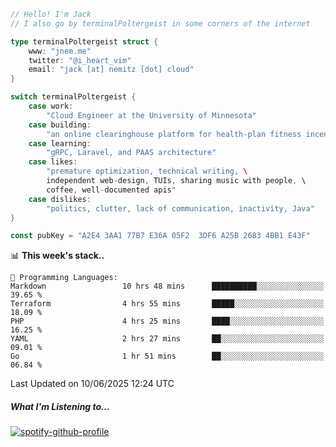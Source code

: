 ```go
// Hello! I'm Jack
// I also go by terminalPoltergeist in some corners of the internet

type terminalPoltergeist struct {
    www: "jnem.me"
    twitter: "@i_heart_vim"
    email: "jack [at] nemitz [dot] cloud"
}

switch terminalPoltergeist {
    case work:
        "Cloud Engineer at the University of Minnesota"
    case building:
        "an online clearinghouse platform for health-plan fitness incentive programs"
    case learning:
        "gRPC, Laravel, and PAAS architecture"
    case likes:
        "premature optimization, technical writing, \
        independent web-design, TUIs, sharing music with people, \
        coffee, well-documented apis"
    case dislikes:
        "politics, clutter, lack of communication, inactivity, Java"
}

const pubKey = "A2E4 3AA1 77B7 E36A 05F2  3DF6 A25B 2683 4BB1 E43F"
```

<!--START_SECTION:waka-->
📊 **This week's stack..** 

```text
💬 Programming Languages: 
Markdown                 10 hrs 48 mins      ██████████░░░░░░░░░░░░░░░   39.65 % 
Terraform                4 hrs 55 mins       █████░░░░░░░░░░░░░░░░░░░░   18.09 % 
PHP                      4 hrs 25 mins       ████░░░░░░░░░░░░░░░░░░░░░   16.25 % 
YAML                     2 hrs 27 mins       ██░░░░░░░░░░░░░░░░░░░░░░░   09.01 % 
Go                       1 hr 51 mins        ██░░░░░░░░░░░░░░░░░░░░░░░   06.84 % 
```


 Last Updated on 10/06/2025 12:24 UTC
<!--END_SECTION:waka-->

##### What I'm Listening to...

[![spotify-github-profile](https://jnem.me/listening-item?maxAge=2592000)](https://jnem.me/listening)
